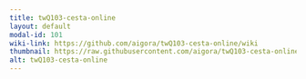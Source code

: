 ```yaml
---
title: twQ103-cesta-online
layout: default
modal-id: 101
wiki-link: https://github.com/aigora/twQ103-cesta-online/wiki
thumbnail: https://raw.githubusercontent.com/aigora/twQ103-cesta-online/master/Logo.png
alt: twQ103-cesta-online
---
```

